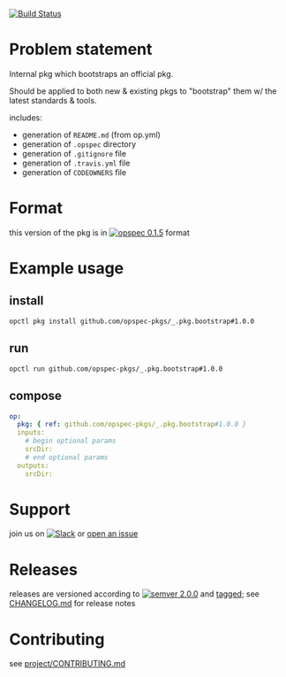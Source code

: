 [![Build Status](https://travis-ci.org/opspec-pkgs/_.pkg.bootstrap.svg?branch=master)](https://travis-ci.org/opspec-pkgs/_.pkg.bootstrap)

# Problem statement

Internal pkg which bootstraps an official pkg. 

Should be applied to both new & existing pkgs to "bootstrap" them w/ the latest standards & tools.

includes:
- generation of `README.md` (from op.yml)
- generation of `.opspec` directory
- generation of `.gitignore` file
- generation of `.travis.yml` file
- generation of `CODEOWNERS` file


# Format

this version of the pkg is in [![opspec 0.1.5](https://img.shields.io/badge/opspec-0.1.5-brightgreen.svg?colorA=6b6b6b&colorB=fc16be)](https://opspec.io/0.1.5/packages.html) format

# Example usage

## install

```shell
opctl pkg install github.com/opspec-pkgs/_.pkg.bootstrap#1.0.0
```

## run

```
opctl run github.com/opspec-pkgs/_.pkg.bootstrap#1.0.0
```

## compose

```yaml
op:
  pkg: { ref: github.com/opspec-pkgs/_.pkg.bootstrap#1.0.0 }
  inputs:
    # begin optional params
    srcDir:
    # end optional params
  outputs:
    srcDir:
```

# Support

join us on
[![Slack](https://opspec-slackin.herokuapp.com/badge.svg)](https://opspec-slackin.herokuapp.com/)
or
[open an issue](https://github.com/opspec-pkgs/_.pkg.bootstrap/issues)

# Releases

releases are versioned according to
[![semver 2.0.0](https://img.shields.io/badge/semver-2.0.0-brightgreen.svg)](http://semver.org/spec/v2.0.0.html)
and [tagged](https://git-scm.com/book/en/v2/Git-Basics-Tagging); see
[CHANGELOG.md](CHANGELOG.md) for release notes

# Contributing

see
[project/CONTRIBUTING.md](https://github.com/opspec-pkgs/project/blob/master/CONTRIBUTING.md)
